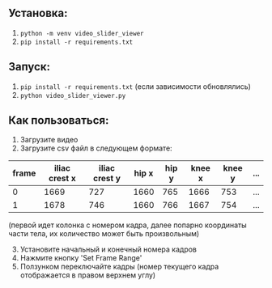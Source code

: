 ## Установка:
1. ```python -m venv video_slider_viewer```
2. ```pip install -r requirements.txt```

## Запуск:
1. ```pip install -r requirements.txt``` (если зависимости обновлялись)
2. ```python video_slider_viewer.py```

## Как пользоваться:
1. Загрузите видео
2. Загрузите csv файл в следующем формате:

| frame | iliac crest x | iliac crest y | hip x | hip y | knee x | knee y | ... |
|-------|---------------|---------------|-------|-------|--------|--------|-----|
| 0     | 1669          | 727           | 1660  | 765   | 1666   | 753    | ... |
| 1     | 1678          | 746           | 1660  | 766   | 1667   | 754    | ... |

(первой идет колонка с номером кадра, далее попарно координаты части тела, их количество может быть произвольным)

3. Установите начальный и конечный номера кадров
4. Нажмите кнопку 'Set Frame Range'
5. Ползунком переключайте кадры (номер текущего кадра отображается в правом верхнем углу)
